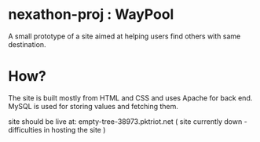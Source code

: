 # nexathon-proj : WayPool

A small prototype of a site aimed at helping users find others with same destination.

# How?

The site is built mostly from HTML and CSS and uses Apache for back end. MySQL is used for storing values and fetching them.

site should be live at: empty-tree-38973.pktriot.net ( site currently down - difficulties in hosting the site )
